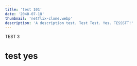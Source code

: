 ```yaml
---
title: 'test 101'
date: '2040-07-18'
thumbnail: 'netflix-clone.webp'
description: 'A description test. Test Test. Yes. TESSSTT!'
---
```


TEST 3
# test yes